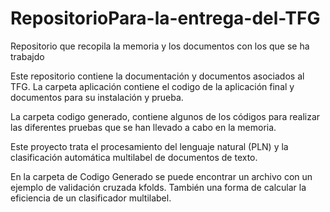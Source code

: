 # RepositorioPara-la-entrega-del-TFG
Repositorio que recopila la memoria y los documentos con los que se ha trabajdo

Este repositorio contiene la documentación y documentos asociados al TFG.
La carpeta aplicación contiene el codigo de la aplicación final y 
documentos para su instalación y prueba.

La carpeta codigo generado, contiene algunos de los códigos
para realizar las diferentes pruebas que se han llevado a cabo en la memoria.

Este proyecto trata el procesamiento del lenguaje natural (PLN) y la clasificación 
automática multilabel de documentos de texto.

En la carpeta de Codigo Generado se puede encontrar un archivo con un ejemplo 
de validación cruzada kfolds.
También una forma de calcular la eficiencia de un clasificador multilabel.
